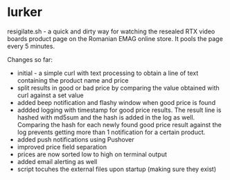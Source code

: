 # lurker
resigilate.sh - a quick and dirty way for watching the resealed RTX video boards product page on the Romanian EMAG online store. It pools the page every 5 minutes.

Changes so far:
- initial - a simple curl with text processing to obtain a line of text containing the product name and price
- split results in good or bad price by comparing the value obtained with curl against a set value
- added beep notification and flashy window when good price is found
- addded logging with timestamp for good price results. The result line is hashed with md5sum and the hash is added in the log as well.
Comparing the hash for each newly found good price result against the log prevents getting more than 1 notification for a certain product.
- added push notifications using Pushover
- improved price field separation
- prices are now sorted low to high on terminal output
- added email alerting as well
- script tocuhes the external files upon startup (making sure they exist)
